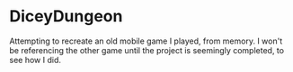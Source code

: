 # DiceyDungeon
Attempting to recreate an old mobile game I played, from memory. I won't be referencing the other game until the project is seemingly completed, to see how I did.
